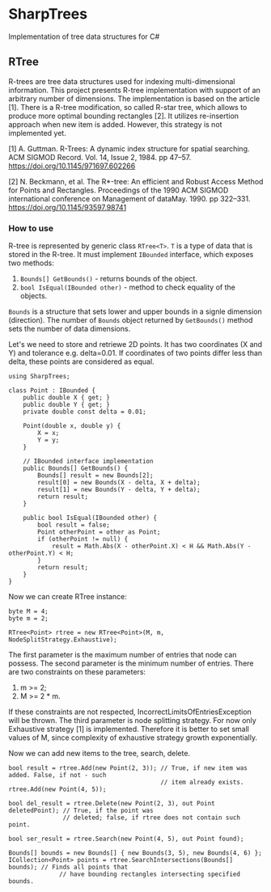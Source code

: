 # SharpTrees
Implementation of tree data structures for C#

## RTree

R-trees are tree data structures used for indexing multi-dimensional information. 
This project presents R-tree implementation with support of an arbitrary number 
of dimensions. The implementation is based on the article [1]. There is a R-tree 
modification, so called R-star tree, which allows to produce more optimal 
bounding rectangles [2]. It utilizes re-insertion approach when new item is 
added. However, this strategy is not implemented yet.

[1] A. Guttman. R-Trees: A dynamic index structure for spatial searching. 
ACM SIGMOD Record. Vol. 14, Issue 2, 1984. pp 47–57.
https://doi.org/10.1145/971697.602266

[2] N. Beckmann, et al. The R*-tree: An efficient and Robust Access Method for 
Points and Rectangles. Proceedings of the 1990 ACM SIGMOD international 
conference on Management of dataMay. 1990. pp 322–331. 
https://doi.org/10.1145/93597.98741

### How to use

R-tree is represented by generic class `RTree<T>`. `T` is a type of data that is 
stored in the R-tree. It must implement `IBounded` interface, which exposes two 
methods:

1. `Bounds[] GetBounds()` - returns bounds of the object.
2. `bool IsEqual(IBounded other)` - method to check equality of the objects.

`Bounds` is a structure that sets lower and upper bounds in a signle dimension 
(direction). The number of `Bounds` object returned by `GetBounds()` method sets 
the number of data dimensions.

Let's we need to store and retriewe 2D points. It has two coordinates (X and Y) 
and tolerance e.g. delta=0.01. If coordinates of two points differ less than
delta, these points are considered as equal. 

```
using SharpTrees;

class Point : IBounded {
    public double X { get; }
    public double Y { get; }
    private double const delta = 0.01;
    
    Point(double x, double y) {
        X = x;
        Y = y;
    }
    
    // IBounded interface implementation
    public Bounds[] GetBounds() {
        Bounds[] result = new Bounds[2];
        result[0] = new Bounds(X - delta, X + delta);
        result[1] = new Bounds(Y - delta, Y + delta);
        return result;
    }
    
    public bool IsEqual(IBounded other) {
        bool result = false;
        Point otherPoint = other as Point;
        if (otherPoint != null) {
            result = Math.Abs(X - otherPoint.X) < H && Math.Abs(Y - otherPoint.Y) < H;
        }
        return result;
    }
}
```

Now we can create RTree instance:

```
byte M = 4;
byte m = 2;

RTree<Point> rtree = new RTree<Point>(M, m, NodeSplitStrategy.Exhaustive);
```

The first parameter is the maximum number of entries that node can possess. 
The second parameter is the minimum number of entries. There are two constraints
on these parameters: 

1. m >= 2; 
2. M >= 2 * m.

If these constraints are not respected, IncorrectLimitsOfEntriesException will be thrown.
The third parameter is node splitting strategy. For now only Exhaustive strategy [1] is
implemented. Therefore it is better to set small values of M, since complexity of 
exhaustive strategy growth exponentially. 

Now we can add new items to the tree, search, delete.

```
bool result = rtree.Add(new Point(2, 3)); // True, if new item was added. False, if not - such
                                          // item already exists.
rtree.Add(new Point(4, 5));

bool del_result = rtree.Delete(new Point(2, 3), out Point deletedPoint); // True, if the point was 
               // deleted; false, if rtree does not contain such point. 

bool ser_result = rtree.Search(new Point(4, 5), out Point found);

Bounds[] bounds = new Bounds[] { new Bounds(3, 5), new Bounds(4, 6) };
ICollection<Point> points = rtree.SearchIntersections(Bounds[] bounds); // Finds all points that
              // have bounding rectangles intersecting specified bounds.
```
